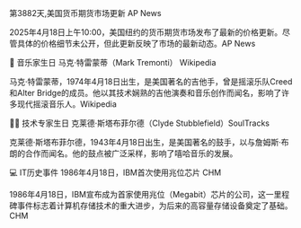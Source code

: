 第3882天,美国货币期货市场更新​
AP News

2025年4月18日上午10:00，美国纽约的货币期货市场发布了最新的价格更新。​尽管具体的价格细节未公开，但此更新反映了市场的最新动态。 ​
AP News

🎵 音乐家生日
马克·特雷蒙蒂（Mark Tremonti）​
Wikipedia

马克·特雷蒙蒂，1974年4月18日出生，是美国著名的吉他手，曾是摇滚乐队Creed和Alter Bridge的成员。​他以其技术娴熟的吉他演奏和音乐创作而闻名，影响了许多现代摇滚音乐人。 ​
Wikipedia

👨‍💻 技术专家生日
克莱德·斯塔布菲尔德（Clyde Stubblefield）​
SoulTracks

克莱德·斯塔布菲尔德，1943年4月18日出生，是美国著名的鼓手，以与詹姆斯·布朗的合作而闻名。​他的鼓点被广泛采样，影响了嘻哈音乐的发展。 ​

💻 IT历史事件
1986年4月18日，IBM首次使用兆位芯片​
CHM

1986年4月18日，IBM宣布成为首家使用兆位（Megabit）芯片的公司，这一里程碑事件标志着计算机存储技术的重大进步，为后来的高容量存储设备奠定了基础。 ​
CHM